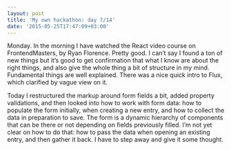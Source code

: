 ```yaml
---
layout: post
title: 'My own hackathon: day 7/14'
date: '2015-05-25T17:47:09+03:00'
---
```

Monday. In the morning I have watched the React video course on
FrontendMasters, by Ryan Florence. Pretty good. I can’t say I found a
ton of new things but it’s good to get confirmation that what I know are
about the right things, and also give the whole thing a bit of structure
in my mind. Fundamental things are well explained. There was a nice
quick intro to Flux, which clarified by vague view on it.

Today I restructured the markup around form fields a bit, added property
validations, and then looked into how to work with form data: how to
populate the form initially, when creating a new entry, and how to
collect the data in preparation to save. The form is a dynamic hierarchy
of components that can be there or not depending on fields previously
filled. I’m not yet clear on how to do that: how to pass the data when
opening an existing entry, and then gather it back. I have to step away
and give it some thought.
